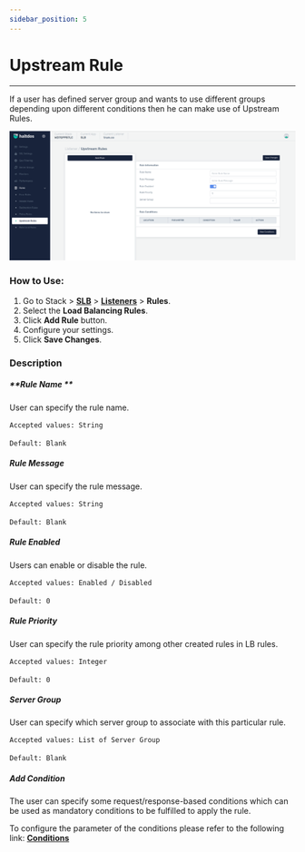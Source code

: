 ```yaml
---
sidebar_position: 5
---
```


# Upstream Rule

---

If a user has defined server group and wants to use different groups depending upon different conditions then he can make use of Upstream Rules.

![Upstream rule](/img/adc/v7/docs/upstream.png)

### How to Use:

1. Go to Stack > [**SLB**](../../../adc.md) > [**Listeners**](../listeners.md) > **Rules**.
2. Select the **Load Balancing Rules**.
3. Click **Add Rule** button.
4. Configure your settings. 
5. Click **Save Changes**.

### Description

##### **Rule Name **

User can specify the rule name.

    Accepted values: String

    Default: Blank 

##### **Rule Message**

User can specify the rule message.

    Accepted values: String

    Default: Blank 

##### **Rule Enabled**

Users can enable or disable the rule.

    Accepted values: Enabled / Disabled

    Default: 0 

##### **Rule Priority**

User can specify the rule priority among other created rules in LB rules.

    Accepted values: Integer
 
    Default: 0 

##### **Server Group**

User can specify which server group to associate with this particular rule.

    Accepted values: List of Server Group

    Default: Blank 

##### **Add Condition**

The user can specify some request/response-based conditions which can be used as mandatory conditions to be fulfilled to apply the rule.

To configure the parameter of the conditions please refer to the following link: [**Conditions**](/enterprise/adc/listeners/rules/conditions)
